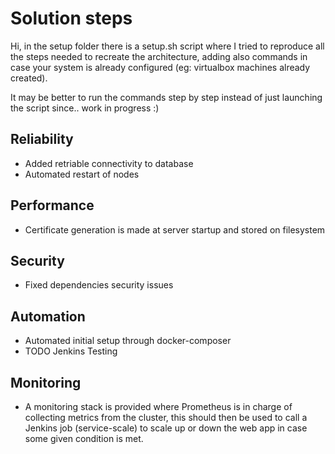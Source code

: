 # Solution steps
Hi,
in the setup folder there is a setup.sh script where I tried to reproduce all the steps needed to recreate the architecture, adding also commands in case your system is already configured (eg: virtualbox machines already created).

It may be better to run the commands step by step instead of just launching the script since.. work in progress :)

## Reliability
- Added retriable connectivity to database
- Automated restart of nodes

## Performance
- Certificate generation is made at server startup and stored on filesystem

## Security
- Fixed dependencies security issues

## Automation
- Automated initial setup through docker-composer
- TODO Jenkins Testing

## Monitoring
- A monitoring stack is provided where Prometheus is in charge of collecting metrics from the cluster, this should then 
be used to call a Jenkins job (service-scale) to scale up or down the web app in case some given condition is met.
